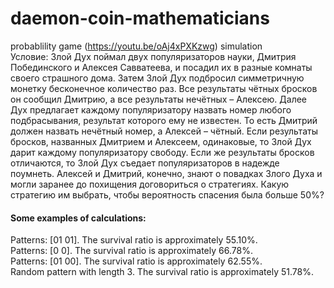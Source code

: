 # daemon-coin-mathematicians   
probablility game (https://youtu.be/oAj4xPXKzwg) simulation  
Условие: Злой Дух поймал двух популяризаторов науки, Дмитрия Побединского и Алексея Савватеева, и посадил их в разные комнаты своего страшного дома. Затем Злой Дух подбросил симметричную монетку бесконечное количество раз. Все результаты чётных бросков он сообщил Дмитрию, а все результаты нечётных – Алексею. Далее Дух предлагает каждому популяризатору назвать номер любого подбрасывания, результат которого ему не известен. То есть Дмитрий должен назвать нечётный номер, а Алексей – чётный. Если результаты бросков, названных Дмитрием и Алексеем, одинаковые, то Злой Дух дарит каждому популяризатору свободу. Если же результаты бросков отличаются, то Злой Дух съедает популяризаторов в надежде поумнеть. Алексей и Дмитрий, конечно, знают о повадках Злого Духа и могли заранее до похищения договориться о стратегиях. Какую стратегию им выбрать, чтобы вероятность спасения была больше 50%?
#### Some examples of calculations:
Patterns: [01 01].  The survival ratio is approximately 55.10%.  
Patterns: [0 0]. The survival ratio is approximately 66.78%.  
Patterns: [01 00]. The survival ratio is approximately 62.55%.  
Random pattern with length 3. The survival ratio is approximately 51.78%.
